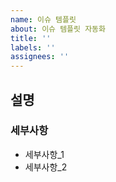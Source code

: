 ```yaml
---
name: 이슈 템플릿
about: 이슈 템플릿 자동화
title: ''
labels: ''
assignees: ''
---
```

## 설명
<!-- 이슈에 대한 간단한 설명을 작성하세요 -->

### 세부사항
- 세부사항_1
- 세부사항_2
